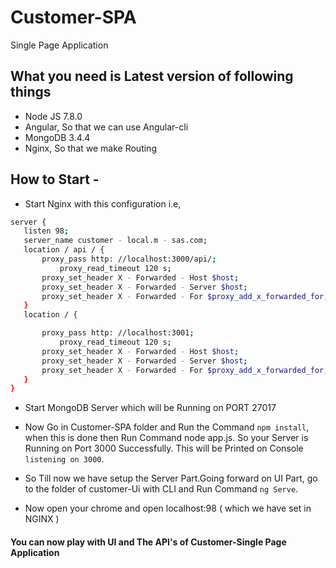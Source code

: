 # Customer-SPA
Single Page Application

## What you need is Latest version of following things
- Node JS  7.8.0
- Angular, So that we can use Angular-cli
- MongoDB  3.4.4
- Nginx, So that we make Routing

## How to Start -
- Start Nginx with this configuration i.e,
 ```sh
server {
    listen 98;
    server_name customer - local.m - sas.com;
    location / api / {
        proxy_pass http: //localhost:3000/api/;
            proxy_read_timeout 120 s;
        proxy_set_header X - Forwarded - Host $host;
        proxy_set_header X - Forwarded - Server $host;
        proxy_set_header X - Forwarded - For $proxy_add_x_forwarded_for;
    }
    location / {

        proxy_pass http: //localhost:3001;
            proxy_read_timeout 120 s;
        proxy_set_header X - Forwarded - Host $host;
        proxy_set_header X - Forwarded - Server $host;
        proxy_set_header X - Forwarded - For $proxy_add_x_forwarded_for;
    }
}
```
- Start MongoDB Server which will be Running on PORT 27017
- Now Go in Customer-SPA folder and Run the Command `npm install`,
  when this is done then Run Command node app.js.
  So your Server is Running on Port 3000 Successfully.
  This will be Printed on Console  `listening on 3000`.
  
- So Till now we have setup the Server Part.Going forward on UI Part,
  go to the folder of customer-Ui with CLI and Run Command `ng Serve`.
  
- Now open your chrome and open localhost:98 ( which we have set in NGINX )

#### You can now play with UI and The API's of Customer-Single Page Application

